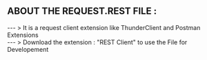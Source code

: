 
## ABOUT THE REQUEST.REST FILE : 
--- >  It is a request client extension like ThunderClient and Postman Extensions   
--- >  Download the extension  : "REST Client" to use the File for Developement  
